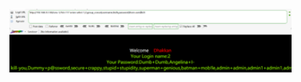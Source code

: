 ![image-20230301013335931](https://raw.githubusercontent.com/countdracular/ctf-notes/master/images/202303010133992.png)